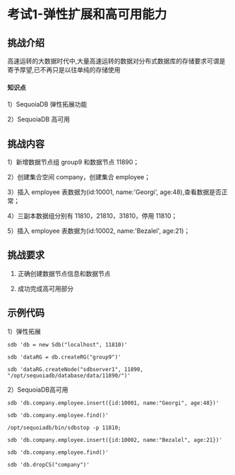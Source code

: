 # 考试1-弹性扩展和高可用能力

## 挑战介绍

高速运转的大数据时代中,大量高速运转的数据对分布式数据库的存储要求可谓是寄予厚望,已不再只是以往单纯的存储使用

#### 知识点

1）SequoiaDB 弹性拓展功能

2）SequoiaDB 高可用


## 挑战内容

1）新增数据节点组 group9 和数据节点 11890；

2）创建集合空间 company，创建集合 employee；

3）插入 employee 表数据为(id:10001, name:'Georgi', age:48),查看数据是否正常；

4）三副本数据组分别有 11810，21810，31810，停用 11810；

5）插入 employee 表数据为(id:10002, name:'Bezalel', age:21)；


## 挑战要求

1) 正确创建数据节点信息和数据节点

2) 成功完成高可用部分

 
## 示例代码

1）弹性拓展 
```shell
sdb 'db = new Sdb("localhost", 11810)'

sdb 'dataRG = db.createRG("group9")'

sdb 'dataRG.createNode("sdbserver1", 11890, "/opt/sequoiadb/database/data/11890/")'
```
2）SequoiaDB高可用
```shell
sdb 'db.company.employee.insert({id:10001, name:"Georgi", age:48})'

sdb 'db.company.employee.find()'

/opt/sequoiadb/bin/sdbstop -p 11810;

sdb 'db.company.employee.insert({id:10002, name:"Bezalel", age:21})'

sdb 'db.company.employee.find()'

sdb 'db.dropCS("company")'
```



